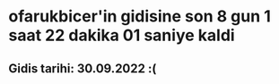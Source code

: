 # ofarukbicer'in gidisine son 8 gun 1 saat 22 dakika 01 saniye kaldi

## Gidis tarihi: 30.09.2022 :(